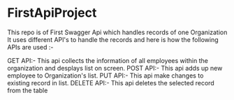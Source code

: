 # FirstApiProject
This repo is of First Swagger Api which handles records of one Organization It uses different API's to handle the records and here is how the following APIs are used :-

GET API:- This api collects the information of all employees within the organization and desplays list on screen.
POST API:- This api adds up new employee to Organization's list.
PUT API:- This api make changes to existing record in list.
DELETE API:- This api deletes the selected record from the table

